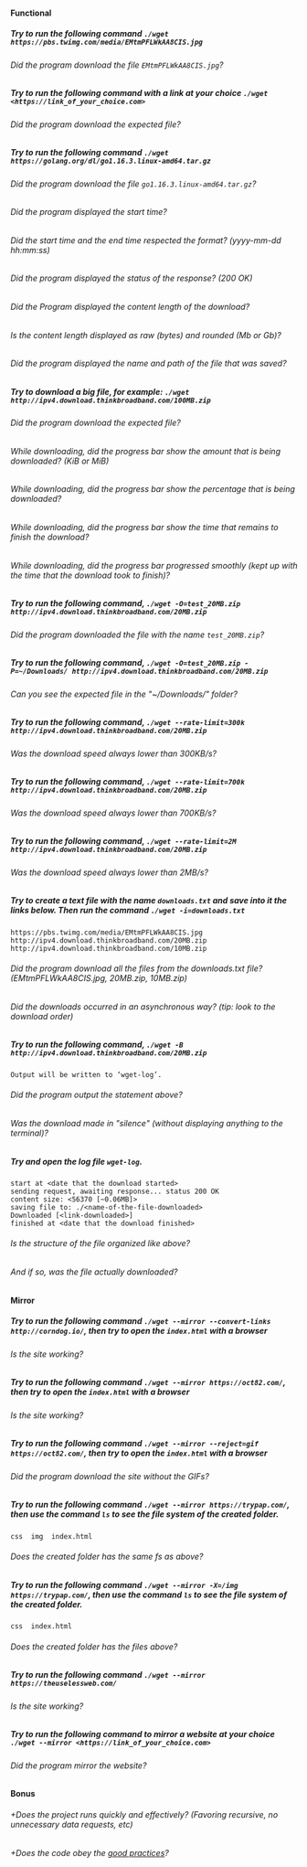 #### Functional

##### Try to run the following command `./wget https://pbs.twimg.com/media/EMtmPFLWkAA8CIS.jpg`

###### Did the program download the file `EMtmPFLWkAA8CIS.jpg`?

##### Try to run the following command with a link at your choice `./wget <https://link_of_your_choice.com>`

###### Did the program download the expected file?

##### Try to run the following command `./wget https://golang.org/dl/go1.16.3.linux-amd64.tar.gz`

###### Did the program download the file `go1.16.3.linux-amd64.tar.gz`?

###### Did the program displayed the start time?

###### Did the start time and the end time respected the format? (yyyy-mm-dd hh:mm:ss)

###### Did the program displayed the status of the response? (200 OK)

###### Did the Program displayed the content length of the download?

###### Is the content length displayed as raw (bytes) and rounded (Mb or Gb)?

###### Did the program displayed the name and path of the file that was saved?

##### Try to download a big file, for example: `./wget http://ipv4.download.thinkbroadband.com/100MB.zip`

###### Did the program download the expected file?

###### While downloading, did the progress bar show the amount that is being downloaded? (KiB or MiB)

###### While downloading, did the progress bar show the percentage that is being downloaded?

###### While downloading, did the progress bar show the time that remains to finish the download?

###### While downloading, did the progress bar progressed smoothly (kept up with the time that the download took to finish)?

##### Try to run the following command, `./wget -O=test_20MB.zip http://ipv4.download.thinkbroadband.com/20MB.zip`

###### Did the program downloaded the file with the name `test_20MB.zip`?

##### Try to run the following command, `./wget -O=test_20MB.zip -P=~/Downloads/ http://ipv4.download.thinkbroadband.com/20MB.zip`

###### Can you see the expected file in the "~/Downloads/" folder?

##### Try to run the following command, `./wget --rate-limit=300k http://ipv4.download.thinkbroadband.com/20MB.zip`

###### Was the download speed always lower than 300KB/s?

##### Try to run the following command, `./wget --rate-limit=700k http://ipv4.download.thinkbroadband.com/20MB.zip`

###### Was the download speed always lower than 700KB/s?

##### Try to run the following command, `./wget --rate-limit=2M http://ipv4.download.thinkbroadband.com/20MB.zip`

###### Was the download speed always lower than 2MB/s?

##### Try to create a text file with the name `downloads.txt` and save into it the links below. Then run the command `./wget -i=downloads.txt`

```
https://pbs.twimg.com/media/EMtmPFLWkAA8CIS.jpg
http://ipv4.download.thinkbroadband.com/20MB.zip
http://ipv4.download.thinkbroadband.com/10MB.zip
```

###### Did the program download all the files from the downloads.txt file? (EMtmPFLWkAA8CIS.jpg, 20MB.zip, 10MB.zip)

###### Did the downloads occurred in an asynchronous way? (tip: look to the download order)

##### Try to run the following command, `./wget -B http://ipv4.download.thinkbroadband.com/20MB.zip`

```
Output will be written to ‘wget-log’.
```

###### Did the program output the statement above?

###### Was the download made in "silence" (without displaying anything to the terminal)?

##### Try and open the log file `wget-log`.

```
start at <date that the download started>
sending request, awaiting response... status 200 OK
content size: <56370 [~0.06MB]>
saving file to: ./<name-of-the-file-downloaded>
Downloaded [<link-downloaded>]
finished at <date that the download finished>
```

###### Is the structure of the file organized like above?

###### And if so, was the file actually downloaded?

#### Mirror

##### Try to run the following command `./wget --mirror --convert-links http://corndog.io/`, then try to open the `index.html` with a browser

###### Is the site working?

##### Try to run the following command `./wget --mirror https://oct82.com/`, then try to open the `index.html` with a browser

###### Is the site working?

##### Try to run the following command `./wget --mirror --reject=gif https://oct82.com/`, then try to open the `index.html` with a browser

###### Did the program download the site without the GIFs?

##### Try to run the following command `./wget --mirror https://trypap.com/`, then use the command `ls` to see the file system of the created folder.

```
css  img  index.html
```

###### Does the created folder has the same fs as above?

##### Try to run the following command `./wget --mirror -X=/img https://trypap.com/`, then use the command `ls` to see the file system of the created folder.

```
css  index.html
```

###### Does the created folder has the files above?

##### Try to run the following command `./wget --mirror https://theuselessweb.com/`

###### Is the site working?

##### Try to run the following command to mirror a website at your choice `./wget --mirror <https://link_of_your_choice.com>`

###### Did the program mirror the website?

#### Bonus

###### +Does the project runs quickly and effectively? (Favoring recursive, no unnecessary data requests, etc)

###### +Does the code obey the [good practices](https://public.01-edu.org/subjects/good-practices/README.md)?
